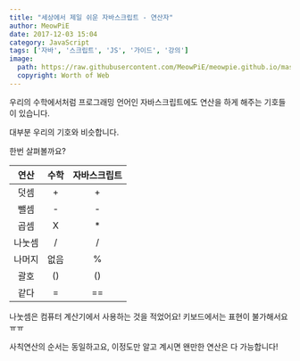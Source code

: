 ```yaml
---
title: "세상에서 제일 쉬운 자바스크립트 - 연산자"
author: MeowPiE
date: 2017-12-03 15:04
category: JavaScript
tags: ['자바', '스크립트', 'JS', '가이드', '강의']
image:
  path: https://raw.githubusercontent.com/MeowPiE/meowpie.github.io/master/assets/img/javascript/guide_logo.jpg
  copyright: Worth of Web
---
```


우리의 수학에서처럼 프로그래밍 언어인 자바스크립트에도 연산을 하게 해주는 기호들이 있습니다.

대부분 우리의 기호와 비슷합니다.

한번 살펴볼까요?

| 연산 | 수학 | 자바스크립트 |
|:-:|:-:|:-:|
| 덧셈 | + | + |
| 뺄셈 | - | - |
| 곱셈 | X | * |
| 나눗셈 | / | / |
| 나머지 | 없음 | % |
| 괄호 | () | () |
| 같다 | = | == |

<script async src="//jsfiddle.net/MeowPiE/2g3zLz29/embed/js/"></script>

나눗셈은 컴퓨터 계산기에서 사용하는 것을 적었어요! 키보드에서는 표현이 불가해서요 ㅠㅠ

사칙연산의 순서는 동일하고요, 이정도만 알고 계시면 왠만한 연산은 다 가능합니다!
